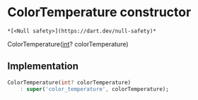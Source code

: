 


# ColorTemperature constructor




    *[<Null safety>](https://dart.dev/null-safety)*



ColorTemperature([int](https://api.flutter.dev/flutter/dart-core/int-class.html)? colorTemperature)





## Implementation

```dart
ColorTemperature(int? colorTemperature)
    : super('color_temperature', colorTemperature);
```







